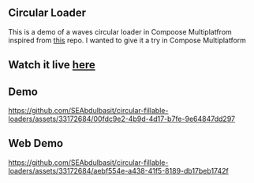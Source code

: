 ## Circular Loader

This is a demo of a waves circular loader in Compoose Multiplatfrom inspired from [this](https://github.com/manueldidonna/waves-timer-animation) repo.
I wanted to give it a try in Compose Multiplatform

## Watch it live [here](https://seabdulbasit.github.io/circular-fillable-loaders/)


## Demo



https://github.com/SEAbdulbasit/circular-fillable-loaders/assets/33172684/00fdc9e2-4b9d-4d17-b7fe-9e64847dd297


## Web Demo





https://github.com/SEAbdulbasit/circular-fillable-loaders/assets/33172684/aebf554e-a438-41f5-8189-db17beb1742f

